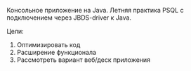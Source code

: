 Консольное приложение на Java. Летняя практика PSQL с подключением через JBDS-driver к Java. 

Цели:
1. Оптимизировать код
2. Расширение функционала
3. Рассмотреть вариант веб/деск приложения
